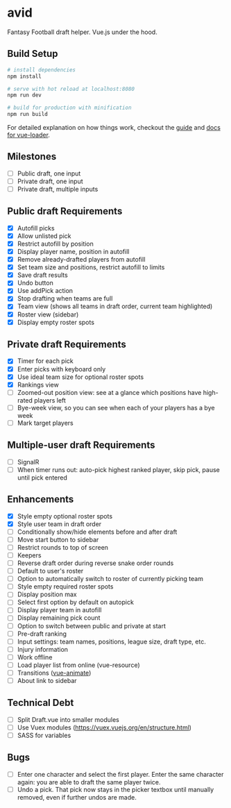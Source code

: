 # avid
Fantasy Football draft helper. Vue.js under the hood.

## Build Setup

``` bash
# install dependencies
npm install

# serve with hot reload at localhost:8080
npm run dev

# build for production with minification
npm run build
```

For detailed explanation on how things work, checkout the [guide](http://vuejs-templates.github.io/webpack/) and [docs for vue-loader](http://vuejs.github.io/vue-loader).

## Milestones
- [ ] Public draft, one input
- [ ] Private draft, one input
- [ ] Private draft, multiple inputs

## Public draft Requirements
- [x] Autofill picks
- [x] Allow unlisted pick
- [x] Restrict autofill by position
- [x] Display player name, position in autofill
- [x] Remove already-drafted players from autofill
- [x] Set team size and positions, restrict autofill to limits
- [x] Save draft results
- [x] Undo button
- [x] Use addPick action
- [x] Stop drafting when teams are full
- [x] Team view (shows all teams in draft order, current team highlighted)
- [x] Roster view (sidebar)
- [x] Display empty roster spots

## Private draft Requirements
- [x] Timer for each pick
- [x] Enter picks with keyboard only
- [x] Use ideal team size for optional roster spots
- [x] Rankings view
- [ ] Zoomed-out position view: see at a glance which positions have high-rated players left
- [ ] Bye-week view, so you can see when each of your players has a bye week
- [ ] Mark target players

## Multiple-user draft Requirements
- [ ] SignalR
- [ ] When timer runs out: auto-pick highest ranked player, skip pick, pause until pick entered

## Enhancements
- [x] Style empty optional roster spots
- [x] Style user team in draft order
- [ ] Conditionally show/hide elements before and after draft
- [ ] Move start button to sidebar
- [ ] Restrict rounds to top of screen
- [ ] Keepers
- [ ] Reverse draft order during reverse snake order rounds
- [ ] Default to user's roster
- [ ] Option to automatically switch to roster of currently picking team
- [ ] Style empty required roster spots
- [ ] Display position max
- [ ] Select first option by default on autopick
- [ ] Display player team in autofill
- [ ] Display remaining pick count
- [ ] Option to switch between public and private at start
- [ ] Pre-draft ranking
- [ ] Input settings: team names, positions, league size, draft type, etc.
- [ ] Injury information
- [ ] Work offline
- [ ] Load player list from online (vue-resource)
- [ ] Transitions ([vue-animate](https://github.com/haydenbbickerton/vue-animate))
- [ ] About link to sidebar

## Technical Debt
- [ ] Split Draft.vue into smaller modules
- [ ] Use Vuex modules (https://vuex.vuejs.org/en/structure.html)
- [ ] SASS for variables

## Bugs
- [ ] Enter one character and select the first player. Enter the same character again: you are able to draft the same player twice.
- [ ] Undo a pick. That pick now stays in the picker textbox until manually removed, even if further undos are made.
